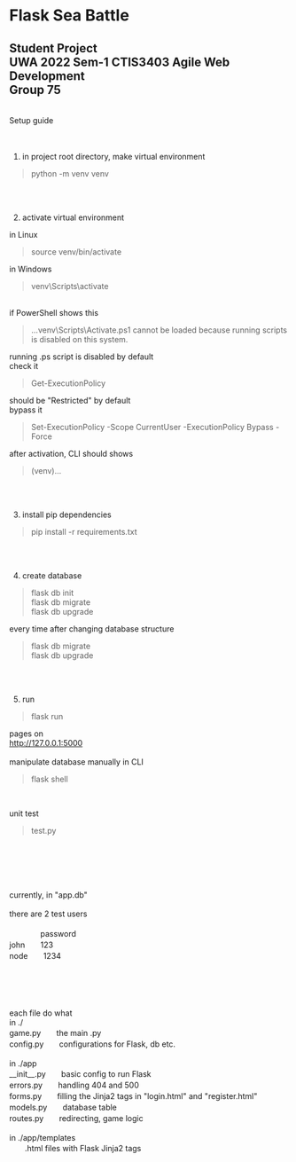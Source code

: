 Flask Sea Battle
====
Student Project<br>
UWA 2022 Sem-1 CTIS3403 Agile Web Development<br>
Group 75<br>
----
<br>
Setup guide<br>
<br>
<br>

1. in project root directory, make virtual environment<br>

>python -m venv venv<br>

<br>
<br>

2. activate virtual environment

in Linux

>source venv/bin/activate<br>

in Windows 
>venv\Scripts\activate<br>

<br>
if PowerShell shows this

>...venv\Scripts\Activate.ps1 cannot be loaded because running scripts is disabled on this system.<br>

running .ps script is disabled by default<br>
check it<br>

>Get-ExecutionPolicy

should be "Restricted" by default<br>
bypass it<br>
>Set-ExecutionPolicy -Scope CurrentUser -ExecutionPolicy Bypass -Force<br>

after activation, CLI should shows

>(venv)...

<br>
<br>

3. install pip dependencies<br>

>pip install -r requirements.txt<br>

<br>
<br>

4. create database<br>

>flask db init<br>
flask db migrate<br>
flask db upgrade<br>

every time after changing database structure<br>
>flask db migrate<br>
flask db upgrade<br>

<br>
<br>

5. run<br>
>flask run<br>


pages on<br>
http://127.0.0.1:5000
<br>
<br>
manipulate database manually in CLI<br>

>flask shell<br>

<br>

unit test<br>

>test.py

<br>
<br>
<br>
<br>
<br>
currently, in "app.db"<br>
<br>
there are 2 test users<br>
<br>
　　　　password<br>
john　　123<br>
node　　1234<br>
<br>
<br>
<br>
<br>
<br>
each file do what<br>
in ./<br>
game.py　　the main .py<br>
config.py　　configurations for Flask, db etc.<br>
<br>
in ./app<br>
__init__.py　　basic config to run Flask<br>
errors.py　　handling 404 and 500<br>
forms.py　　filling the Jinja2 tags in "login.html" and "register.html"<br>
models.py　　database table<br>
routes.py　　redirecting, game logic<br>
<br>
in ./app/templates<br>
　　.html files with Flask Jinja2 tags<br>
